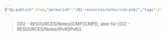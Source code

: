 ```yaml
---
{"dg-publish":true,"permalink":"/02-resources/notes/icm-pv6/","tags":["netzwerk/protokoll","netzwerk/ip/ipv6"],"noteIcon":"","updated":"2025-09-05T10:12:29.894+02:00"}
---
```


>[[02 - RESOURCES/Notes/ICMP\|ICMP]], aber für [[02 - RESOURCES/Notes/IPv6\|IPv6]].